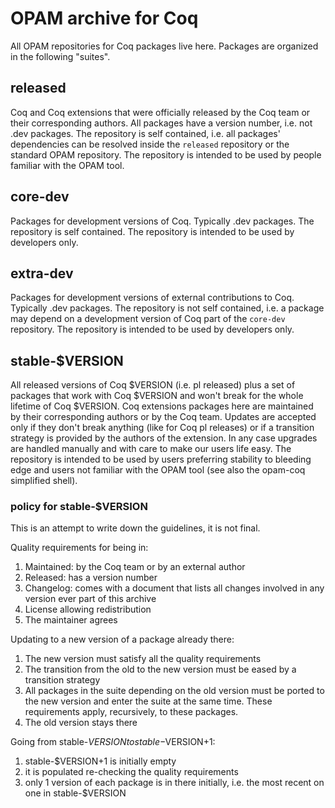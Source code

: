 # OPAM archive for Coq

All OPAM repositories for Coq packages live here.
Packages are organized in the following "suites".

## released

Coq and Coq extensions that were officially released by the Coq team or their
corresponding authors.  All packages have a version number, i.e. not .dev
packages.  The repository is self contained, i.e. all packages' dependencies
can be resolved inside the `released` repository or the standard OPAM
repository.
The repository is intended to be used by people familiar with the OPAM
tool.

## core-dev

Packages for development versions of Coq.  Typically .dev packages.
The repository is self contained.
The repository is intended to be used by developers only. 

## extra-dev

Packages for development versions of external contributions to Coq.  Typically
.dev packages.  The repository is not self contained, i.e. a package may
depend on a development version of Coq part of the `core-dev` repository.
The repository is intended to be used by developers only. 

## stable-$VERSION

All released versions of Coq $VERSION (i.e. pl released) plus a set of packages
that work with Coq $VERSION and won't break for the whole lifetime of Coq
$VERSION.  Coq extensions packages here are maintained by their corresponding
authors or by the Coq team.  Updates are accepted only if they don't break
anything (like for Coq pl releases) or if a transition strategy is provided by
the authors of the extension.  In any case upgrades are handled manually and
with care to make our users life easy.  The repository is intended to be used
by users preferring stability to bleeding edge and users not familiar with the
OPAM tool (see also the opam-coq simplified shell).

### policy for stable-$VERSION
This is an attempt to write down the guidelines, it is not final.

Quality requirements for being in:

 1. Maintained: by the Coq team or by an external author
 1. Released: has a version number
 1. Changelog: comes with a document that lists all changes
    involved in any version ever part of this archive
 1. License allowing redistribution
 1. The maintainer agrees

Updating to a new version of a package already there:

 1. The new version must satisfy all the quality requirements
 1. The transition from the old to the new version must be
    eased by a transition strategy
 1. All packages in the suite depending on the old version
    must be ported to the new version and enter the suite
    at the same time.  These requirements apply, recursively, to
    these packages.
 1. The old version stays there

Going from stable-$VERSION to stable-$VERSION+1:

 1. stable-$VERSION+1 is initially empty
 1. it is populated re-checking the quality requirements
 1. only 1 version of each package is in there initially, i.e.
    the most recent on one in stable-$VERSION
    
